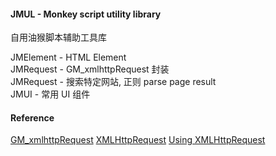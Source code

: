 #### JMUL - Monkey script utility library
自用油猴脚本辅助工具库

JMElement - HTML Element  
JMRequest - GM_xmlhttpRequest 封装  
JMRequest - 搜索特定网站, 正则 parse page result  
JMUI - 常用 UI 组件   


#### Reference
[GM_xmlhttpRequest](https://wiki.greasespot.net/GM_xmlhttpRequest)
[XMLHttpRequest](https://developer.mozilla.org/zh-CN/docs/Web/API/XMLHttpRequest)
[Using XMLHttpRequest](https://developer.mozilla.org/zh-CN/docs/Web/API/XMLHttpRequest/Using_XMLHttpRequest)